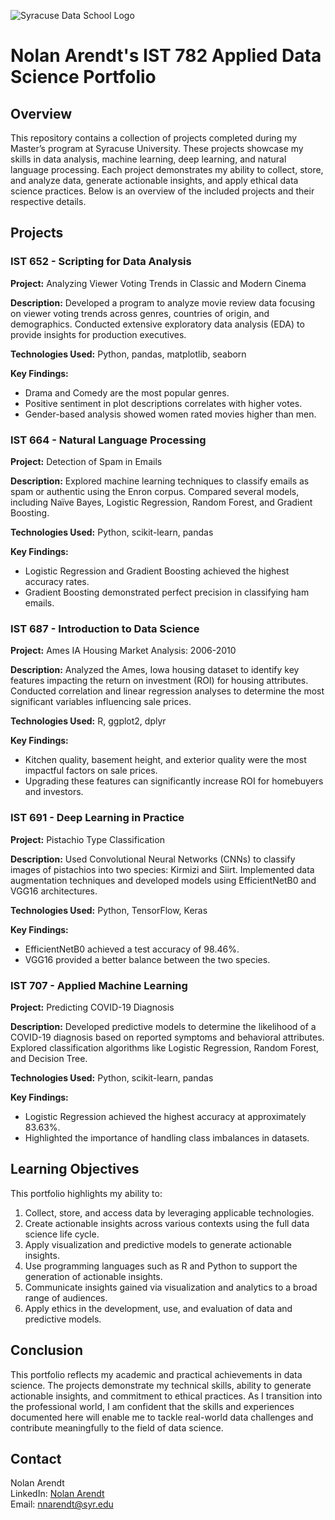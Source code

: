 ![Syracuse Data School Logo](https://clrc.org/wp-content/uploads/2015/07/SUiSchoollogo.jpg)
# Nolan Arendt's IST 782 Applied Data Science Portfolio

## Overview

This repository contains a collection of projects completed during my Master’s program at Syracuse University. These projects showcase my skills in data analysis, machine learning, deep learning, and natural language processing. Each project demonstrates my ability to collect, store, and analyze data, generate actionable insights, and apply ethical data science practices. Below is an overview of the included projects and their respective details.

## Projects

### IST 652 - Scripting for Data Analysis

**Project:** Analyzing Viewer Voting Trends in Classic and Modern Cinema

**Description:** Developed a program to analyze movie review data focusing on viewer voting trends across genres, countries of origin, and demographics. Conducted extensive exploratory data analysis (EDA) to provide insights for production executives.

**Technologies Used:** Python, pandas, matplotlib, seaborn

**Key Findings:**
- Drama and Comedy are the most popular genres.
- Positive sentiment in plot descriptions correlates with higher votes.
- Gender-based analysis showed women rated movies higher than men.

### IST 664 - Natural Language Processing

**Project:** Detection of Spam in Emails

**Description:** Explored machine learning techniques to classify emails as spam or authentic using the Enron corpus. Compared several models, including Naïve Bayes, Logistic Regression, Random Forest, and Gradient Boosting.

**Technologies Used:** Python, scikit-learn, pandas

**Key Findings:**
- Logistic Regression and Gradient Boosting achieved the highest accuracy rates.
- Gradient Boosting demonstrated perfect precision in classifying ham emails.

### IST 687 - Introduction to Data Science

**Project:** Ames IA Housing Market Analysis: 2006-2010

**Description:** Analyzed the Ames, Iowa housing dataset to identify key features impacting the return on investment (ROI) for housing attributes. Conducted correlation and linear regression analyses to determine the most significant variables influencing sale prices.

**Technologies Used:** R, ggplot2, dplyr

**Key Findings:**
- Kitchen quality, basement height, and exterior quality were the most impactful factors on sale prices.
- Upgrading these features can significantly increase ROI for homebuyers and investors.

### IST 691 - Deep Learning in Practice

**Project:** Pistachio Type Classification

**Description:** Used Convolutional Neural Networks (CNNs) to classify images of pistachios into two species: Kirmizi and Siirt. Implemented data augmentation techniques and developed models using EfficientNetB0 and VGG16 architectures.

**Technologies Used:** Python, TensorFlow, Keras

**Key Findings:**
- EfficientNetB0 achieved a test accuracy of 98.46%.
- VGG16 provided a better balance between the two species.

### IST 707 - Applied Machine Learning

**Project:** Predicting COVID-19 Diagnosis

**Description:** Developed predictive models to determine the likelihood of a COVID-19 diagnosis based on reported symptoms and behavioral attributes. Explored classification algorithms like Logistic Regression, Random Forest, and Decision Tree.

**Technologies Used:** Python, scikit-learn, pandas

**Key Findings:**
- Logistic Regression achieved the highest accuracy at approximately 83.63%.
- Highlighted the importance of handling class imbalances in datasets.

## Learning Objectives

This portfolio highlights my ability to:
1. Collect, store, and access data by leveraging applicable technologies.
2. Create actionable insights across various contexts using the full data science life cycle.
3. Apply visualization and predictive models to generate actionable insights.
4. Use programming languages such as R and Python to support the generation of actionable insights.
5. Communicate insights gained via visualization and analytics to a broad range of audiences.
6. Apply ethics in the development, use, and evaluation of data and predictive models.

## Conclusion

This portfolio reflects my academic and practical achievements in data science. The projects demonstrate my technical skills, ability to generate actionable insights, and commitment to ethical practices. As I transition into the professional world, I am confident that the skills and experiences documented here will enable me to tackle real-world data challenges and contribute meaningfully to the field of data science.

## Contact

Nolan Arendt  
LinkedIn: [Nolan Arendt](https://www.linkedin.com/in/nolanarendt/)  
Email: nnarendt@syr.edu
